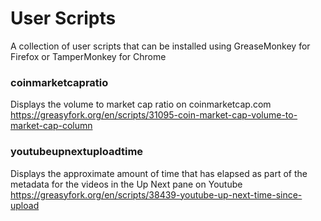 # User Scripts
A collection of user scripts that can be installed using GreaseMonkey for Firefox or TamperMonkey for Chrome

### coinmarketcapratio
Displays the volume to market cap ratio on coinmarketcap.com
https://greasyfork.org/en/scripts/31095-coin-market-cap-volume-to-market-cap-column

### youtubeupnextuploadtime
Displays the approximate amount of time that has elapsed as part of the metadata for the videos in the Up Next pane on Youtube
https://greasyfork.org/en/scripts/38439-youtube-up-next-time-since-upload
